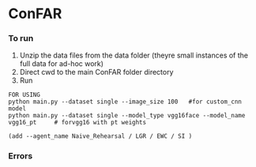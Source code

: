 # ConFAR

### To run 

1. Unzip the data files from the data folder (theyre small instances of the full data for ad-hoc work)
2. Direct cwd to the main ConFAR folder directory
3. Run
```
FOR USING 
python main.py --dataset single --image_size 100   #for custom_cnn model
python main.py --dataset single --model_type vgg16face --model_name vgg16_pt     # forvgg16 with pt weights

(add --agent_name Naive_Rehearsal / LGR / EWC / SI )
```

 ### Errors 

